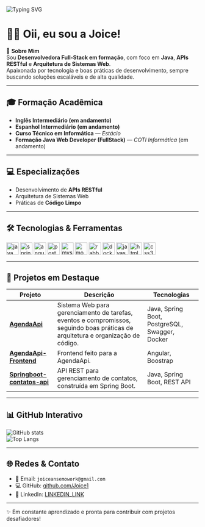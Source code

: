 <!-- Typing SVG -->
![Typing SVG](https://readme-typing-svg.herokuapp.com?font=Fira+Code&size=28&duration=3000&pause=1000&color=00ADEF&center=true&vCenter=true&width=800&height=60&lines=Desenvolvedora+Full-Stack;Java+%7C+APIs+RESTful+%7C+Spring+Boot)

# 👩‍💻 Oii, eu sou a Joice!

🚀 **Sobre Mim**  
Sou **Desenvolvedora Full-Stack em formação**, com foco em **Java**, **APIs RESTful** e **Arquitetura de Sistemas Web**.  
Apaixonada por tecnologia e boas práticas de desenvolvimento, sempre buscando soluções escaláveis e de alta qualidade.

---

## 🎓 Formação Acadêmica
- **Inglês Intermediário (em andamento)** 
- **Espanhol Intermediário (em andamento)**
- **Curso Técnico em Informática** — *Estácio*  
- **Formação Java Web Developer (FullStack)** — *COTI Informática* (em andamento)

---

## 💻 Especializações
- Desenvolvimento de **APIs RESTful**  
- Arquitetura de Sistemas Web  
- Práticas de **Código Limpo**

---

## 🛠 Tecnologias & Ferramentas

<div align="left">
  <img alt="java" src="https://cdn.jsdelivr.net/gh/devicons/devicon/icons/java/java-original.svg" height="32" />
  <img alt="spring" src="https://cdn.jsdelivr.net/gh/devicons/devicon/icons/spring/spring-original.svg" height="32" />
  <img alt="angular" src="https://cdn.jsdelivr.net/gh/devicons/devicon/icons/angularjs/angularjs-original.svg" height="32" />
  <img alt="postgres" src="https://cdn.jsdelivr.net/gh/devicons/devicon/icons/postgresql/postgresql-original.svg" height="32" />
  <img alt="mysql" src="https://cdn.jsdelivr.net/gh/devicons/devicon/icons/mysql/mysql-original.svg" height="32" />
  <img alt="mongodb" src="https://cdn.jsdelivr.net/gh/devicons/devicon/icons/mongodb/mongodb-original.svg" height="32" />
  <img alt="rabbitmq" src="https://cdn.jsdelivr.net/gh/devicons/devicon/icons/rabbitmq/rabbitmq-original.svg" height="32" />
  <img alt="docker" src="https://cdn.jsdelivr.net/gh/devicons/devicon/icons/docker/docker-original.svg" height="32" />
  <img alt="javascript" src="https://cdn.jsdelivr.net/gh/devicons/devicon/icons/javascript/javascript-original.svg" height="32" />
  <img alt="html5" src="https://cdn.jsdelivr.net/gh/devicons/devicon/icons/html5/html5-original.svg" height="32" />
  <img alt="css3" src="https://cdn.jsdelivr.net/gh/devicons/devicon/icons/css3/css3-original.svg" height="32" />
</div>

---


## 🌟 Projetos em Destaque

| Projeto | Descrição | Tecnologias |
|---|---|---|
| [**AgendaApi**](https://github.com/Joice1/AgendaApi) | Sistema Web para gerenciamento de tarefas, eventos e compromissos, seguindo boas práticas de arquitetura e organização de código. | Java, Spring Boot, PostgreSQL, Swagger, Docker |
| [**AgendaApi-Frontend**](https://github.com/Joice1/AgendaApi-Frontend) | Frontend feito para a AgendaApi. | Angular, Boostrap |
| [**Springboot-contatos-api**](https://github.com/Joice1/Springboot-contatos-api) | API REST para gerenciamento de contatos, construída em Spring Boot. | Java, Spring Boot, REST API |

---

## 📊 GitHub Interativo


![GitHub stats](https://github-readme-stats.vercel.app/api?username=Joice1&show_icons=true&theme=tokyonight)  
![Top Langs](https://github-readme-stats.vercel.app/api/top-langs/?username=Joice1&layout=compact&theme=tokyonight)

---

## 🌐 Redes & Contato
- 📧 Email: `joiceansemowork@gmail.com`  
- 💻 GitHub: [github.com/Joice1](https://github.com/SEU_USUARIO)  
- 💼 LinkedIn: [LINKEDIN_LINK](https://www.linkedin.com/in/joice-anselmo-656664378/)



---

✨ Em constante aprendizado e pronta para contribuir com projetos desafiadores!
